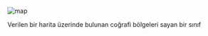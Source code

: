 ![map](https://github.com/user-attachments/assets/0272bccf-0d6f-4a67-9fd7-8476cf019626)

Verilen bir harita üzerinde bulunan coğrafi bölgeleri sayan bir sınıf
